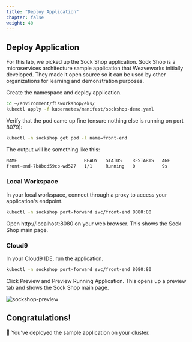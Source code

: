 ```yaml
---
title: "Deploy Application"
chapter: false
weight: 40
---
```


## Deploy Application

For this lab, we picked up the Sock Shop application. Sock Shop is a microservices architecture sample application that Weaveworks initially developed. They made it open source so it can be used by other organizations for learning and demonstration purposes.

Create the namespace and deploy application.
```sh
cd ~/environment/fisworkshop/eks/
kubectl apply -f kubernetes/manifest/sockshop-demo.yaml
```

Verify that the pod came up fine (ensure nothing else is running on port 8079):
```sh
kubectl -n sockshop get pod -l name=front-end
```

The output will be something like this:
```sh
NAME                         READY   STATUS    RESTARTS   AGE
front-end-7b8bcd59cb-wd527   1/1     Running   0          9s
```

### Local Workspace
In your local workspace, connect through a proxy to access your application's endpoint.

```sh
kubectl -n sockshop port-forward svc/front-end 8080:80
```
Open http://localhost:8080 on your web browser. This shows the Sock Shop main page.

### Cloud9
In your Cloud9 IDE, run the application.

```sh
kubectl -n sockshop port-forward svc/front-end 8080:80
```
Click Preview and Preview Running Application. This opens up a preview tab and shows the Sock Shop main page.

![sockshop-preview](/images/30_eks/weaveworks-sockshop-frontend.png)

## Congratulations!

:tada: You’ve deployed the sample application on your cluster.
